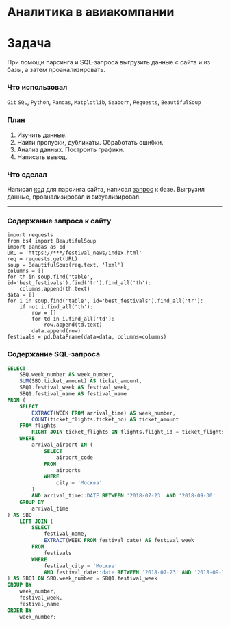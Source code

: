 # Аналитика в авиакомпании
# Задача
При помощи парсинга и SQL-запроса выгрузить данные с сайта и из базы, а затем проанализировать.
### Что использовал
`Git` `SQL`, `Python`, `Pandas`, `Matplotlib`, `Seaborn`, `Requests`, `BeautifulSoup`
### План
1. Изучить данные.
2. Найти пропуски, дубликаты. Обработать ошибки.
3. Анализ данных. Построить графики.
4. Написать вывод.
### Что сделал
Написал [код](#parce) для парсинга сайта, написал [запрос](#sql) к базе. Выгрузил данные, проанализировал и визуализировал.
***
### Содержание запроса к сайту <a id='parce'></a>
```python3
import requests
from bs4 import BeautifulSoup
import pandas as pd
URL = 'https://***/festival_news/index.html'
req = requests.get(URL)
soup = BeautifulSoup(req.text, 'lxml')
columns = []
for th in soup.find('table', id='best_festivals').find('tr').find_all('th'):
    columns.append(th.text)
data = []
for i in soup.find('table', id='best_festivals').find_all('tr'):
    if not i.find_all('th'):
        row = []
        for td in i.find_all('td'):
            row.append(td.text)
        data.append(row)
festivals = pd.DataFrame(data=data, columns=columns)
```
### Содержание SQL-запроса <a id='sql'></a>
```SQL
SELECT
    SBQ.week_number AS week_number,
    SUM(SBQ.ticket_amount) AS ticket_amount,
    SBQ1.festival_week AS festival_week,
    SBQ1.festival_name AS festival_name
FROM (
    SELECT
        EXTRACT(WEEK FROM arrival_time) AS week_number,
        COUNT(ticket_flights.ticket_no) AS ticket_amount
    FROM flights
        RIGHT JOIN ticket_flights ON flights.flight_id = ticket_flights.flight_id
    WHERE
        arrival_airport IN (
            SELECT
                airport_code
            FROM
                airports
            WHERE
                city = 'Москва'
        )
        AND arrival_time::DATE BETWEEN '2018-07-23' AND '2018-09-30'
    GROUP BY
        arrival_time
) AS SBQ
    LEFT JOIN (
        SELECT
            festival_name,
            EXTRACT(WEEK FROM festival_date) AS festival_week
        FROM
            festivals
        WHERE
            festival_city = 'Москва'
            AND festival_date::date BETWEEN '2018-07-23' AND '2018-09-30'
) AS SBQ1 ON SBQ.week_number = SBQ1.festival_week
GROUP BY
    week_number,
    festival_week,
    festival_name
ORDER BY
    week_number;
```
